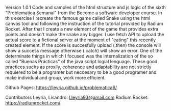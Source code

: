 Version 1.0.1 Code and samples of the html structure and js logic of the sixth "Problematica Semanal" from the Become a software developer course. In this exercise I recreate the famous game called Snake using the html canvas tool and following the instruction of the tutorial provided by Radium Rocket. After that I create a new element of the game that provides extra points and doesn't make the snake any bigger. I use fetch API to upload the actual score to a fictional server at the moment of "eating" this recently created element. If the score is succesfully upload (.then) the console will show a success message otherwise (.catch) will show an error. One of the determinate things in which I focused was the internalization of the so called "Buenas Prácticas" of the java script logial lenguage. These good practices suchs as proxily, coherence and adaptability are not strictly requiered to be a programer but neccesary to be a good programer and make individual and group, work more efficient.

Github Pages: https://lleyria.github.io/problematica6/


Contributors Leyria, Lisandro: l.leyria93@gmail.com Radium Rocket: https://radiumrocket.com/
